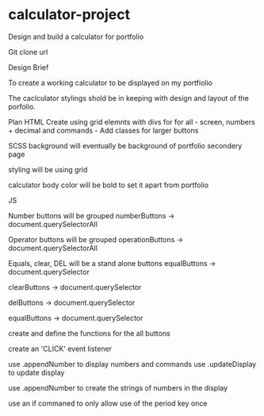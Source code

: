 # calculator-project
Design and build a calculator for portfolio

Git clone url

Design Brief

To create a working calculator to be displayed on my portfiolio

The caclculator stylings shold be in keeping with design and layout of the porfolio.


Plan
HTML
Create using grid elemnts with divs for for all - screen, numbers + decimal and commands - Add classes for larger buttons

SCSS
background will eventually be background of portfolio secondery page

styling will be using grid

calculator body color will be bold to set it apart from portfolio



JS

Number buttons will be grouped
numberButtons -> document.querySelectorAll

Operator buttons will be grouped
operationButtons -> document.querySelectorAll

Equals, clear, DEL will be a stand alone buttons
equalButtons -> document.querySelector

clearButtons -> document.querySelector

delButtons -> document.querySelector

equalButtons -> document.querySelector

create and define the functions  for the all buttons

create an 'CLICK' event listener   

use .appendNumber to display numbers and commands
use .updateDisplay to update display

use .appendNumber to create the strings of numbers in the display

use an if commaned to only allow use of the period key once
















